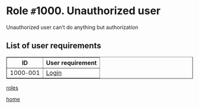 <h1>Role <code>#</code>1000. Unauthorized user</h1>
<p>Unauthorized user can’t do anything but authorization</p>
<h2>List of user requirements</h2>
<table border='1'>
<tr>
<th>ID</th>
<th>User requirement</th>
</tr>
<tr>
<td>1000<code>-</code>001</td>
<td><a href='UR1000001.md'>Login</a></td>
</tr>
</table>
<p><a href='UserRequirements.md'>roles</a></p>
<p><a href='index.md'>home</a></p>